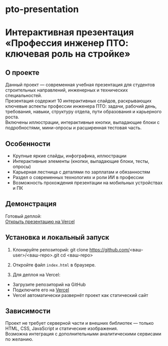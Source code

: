 # pto-presentation
# Интерактивная презентация «Профессия инженер ПТО: ключевая роль на стройке»

## О проекте

Данный проект — современная учебная презентация для студентов строительных направлений, инженерных и технических специальностей.  
Презентация содержит 10 интерактивных слайдов, раскрывающих ключевые аспекты профессии инженера ПТО: задачи, рабочий день, требования, навыки, структуру отдела, пути образования и карьерного роста.  
Включены иллюстрации, интерактивные кнопки, выпадающие блоки с подробностями, мини-опросы и расширенная тестовая часть.

## Особенности

- Крупные яркие слайды, инфографика, иллюстрации
- Интерактивные элементы (кнопки, выпадающие блоки, тесты, опросы)
- Карьерная лестница с деталями по зарплатам и обязанностям
- Раздел о современных технологиях и роли ИИ в профессии
- Возможность прохождения презентации на мобильных устройствах и ПК

## Демонстрация

Готовый деплой:  
[Открыть презентацию на Vercel](https://pto-presentation.vercel.app/)  


## Установка и локальный запуск

1. Клонируйте репозиторий: git clone https://github.com/<ваш-user>/<ваш-repo>.git
cd <ваш-repo>


2. Откройте файл `index.html` в браузере.

3. Для деплоя на Vercel:
- Загрузите репозиторий на GitHub
- Подключите его на [Vercel](https://vercel.com/import/git)
- Vercel автоматически развернёт проект как статический сайт

## Зависимости

Проект не требует серверной части и внешних библиотек — только HTML, CSS, JavaScript и статические изображения.  
Возможна интеграция с дополнительными аналитическими сервисами по желанию.


